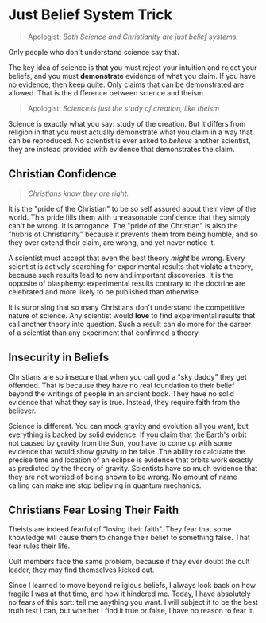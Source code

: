 # Just Belief System Trick

> Apologist: _Both Science and Christianity are just belief systems._

Only people who don't understand science say that.

The key idea of science is that you must reject your intuition and reject your beliefs, and you must **demonstrate** evidence of what you claim. If you have no evidence, then keep quite. Only claims that can be demonstrated are allowed. That is the difference between science and theism.

> Apologist: _Science is just the study of creation, like theism_

Science is exactly what you say: study of the creation. But it differs from religion in that you must actually demonstrate what you claim in a way that can be reproduced. No scientist is ever asked to _believe_ another scientist, they are instead provided with evidence that demonstrates the claim.

## Christian Confidence

> _Christians know they are right._

It is the "pride of the Christian" to be so self assured about their view of the world. This pride fills them with unreasonable confidence that they simply can't be wrong. It is arrogance.  The "pride of the Christian" is also the "hubris of Christianity" because it prevents them from being humble, and so they over extend their claim, are wrong, and yet never notice it.

A scientist must accept that even the best theory _might_ be wrong.  Every scientist is actively searching for experimental results that violate a theory, because such results lead to new and important discoveries.  It is the opposite of blasphemy:  experimental results contrary to the doctrine are celebrated and more likely to be published than otherwise.

It is surprising that so many Christians don't understand the competitive nature of science.  Any scientist would **love** to find experimental results that call another theory into question.  Such a result can do more for the career of a scientist than any experiment that confirmed a theory.

## Insecurity in Beliefs

Christians are so insecure that when you call god a "sky daddy" they get offended. That is because they have no real foundation to their belief beyond the writings of people in an ancient book.  They have no solid evidence that what they say is true.  Instead, they require faith from the believer.

Science is different. You can mock gravity and evolution all you want, but everything is backed by solid evidence. If you claim that the Earth's orbit not caused by gravity from the Sun, you have to come up with some evidence that would show gravity to be false.  The ability to calculate the precise time and location of an eclipse is evidence that orbits work exactly as predicted by the theory of gravity.  Scientists have so much evidence that they are not worried of being shown to be wrong.  No amount of name calling can make me stop believing in quantum mechanics.

## Christians Fear Losing Their Faith

Theists are indeed fearful of "losing their faith".  They fear that some knowledge will cause them to change their belief to something false.  That fear rules their life.

Cult members face the same problem, because if they ever doubt the cult leader, they may find themselves kicked out.

Since I learned to move beyond religious beliefs, I always look back on how fragile I was at that time, and how it hindered me.  Today, I have absolutely no fears of this sort: tell me anything you want.  I will subject it to be the best truth test I can, but whether I find it true or false, I have no reason to fear it.
